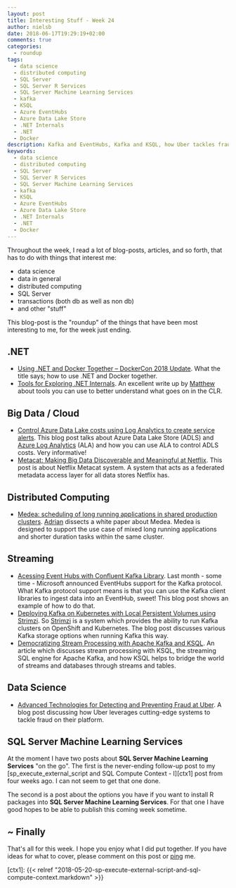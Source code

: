 ```yaml
---
layout: post
title: Interesting Stuff - Week 24
author: nielsb
date: 2018-06-17T19:29:19+02:00
comments: true
categories:
  - roundup
tags:
  - data science
  - distributed computing
  - SQL Server
  - SQL Server R Services
  - SQL Server Machine Learning Services
  - kafka
  - KSQL
  - Azure EventHubs
  - Azure Data Lake Store
  - .NET Internals
  - .NET
  - Docker
description: Kafka and EventHubs, Kafka and KSQL, how Uber tackles fraud, .NET and Docker and other interesting topics.
keywords:
  - data science
  - distributed computing
  - SQL Server
  - SQL Server R Services
  - SQL Server Machine Learning Services
  - kafka
  - KSQL
  - Azure EventHubs
  - Azure Data Lake Store
  - .NET Internals
  - .NET
  - Docker   
---
```


Throughout the week, I read a lot of blog-posts, articles, and so forth, that has to do with things that interest me:

* data science
* data in general
* distributed computing
* SQL Server
* transactions (both db as well as non db)
* and other "stuff"

This blog-post is the "roundup" of the things that have been most interesting to me, for the week just ending.

<!--more-->

## .NET

* [Using .NET and Docker Together – DockerCon 2018 Update][5]. What the title says; how to use .NET and Docker together.
* [Tools for Exploring .NET Internals][6]. An excellent write up by [Matthew][mattw] about tools you can use to better understand what goes on in the CLR.

## Big Data / Cloud

* [Control Azure Data Lake costs using Log Analytics to create service alerts][7]. This blog post talks about Azure Data Lake Store (ADLS) and [Azure Log Analytics][8] (ALA) and how you can use ALA to control ADLS costs. Very informative!
* [Metacat: Making Big Data Discoverable and Meaningful at Netflix][9]. This post is about Netflix Metacat system. A system that acts as a federated metadata access layer for all data stores Netflix has.

## Distributed Computing

* [Medea: scheduling of long running applications in shared production clusters][10]. [Adrian][adcol] dissects a white paper about Medea. Medea is designed to support the use case of mixed long running applications and shorter duration tasks within the same cluster.

## Streaming

* [Acessing Event Hubs with Confluent Kafka Library][1]. Last month - some time - Microsoft announced EventHubs support for the Kafka protocol. What Kafka protocol support means is that you can use the Kafka client libraries to ingest data into an EventHub, sweet! This blog post shows an example of how to do that.
* [Deploying Kafka on Kubernetes with Local Persistent Volumes using Strimzi][3]. So [Strimzi][3] is a system which provides the ability to run Kafka clusters on OpenShift and Kubernetes. The blog post discusses various Kafka storage options when running Kafka this way.
* [Democratizing Stream Processing with Apache Kafka and KSQL][4]. An article which discusses stream processing with KSQL, the streaming SQL engine for Apache Kafka, and how KSQL helps to bridge the world of streams and databases through streams and tables.

## Data Science

* [Advanced Technologies for Detecting and Preventing Fraud at Uber][11]. A blog post discussing how Uber leverages cutting-edge systems to tackle fraud on their platform. 

## SQL Server Machine Learning Services

At the moment I have two posts about **SQL Server Machine Learning Services** "on the go". The first is the never-ending follow-up post to my [sp_execute_external_script and SQL Compute Context - I][ctx1] post from four weeks ago. I can not seem to get that one done.

The second is a post about the options you have if you want to install R packages into **SQL Server Machine Learning Services**. For that one I have good hopes to be able to publish this coming week sometime.

## ~ Finally

That's all for this week. I hope you enjoy what I did put together. If you have ideas for what to cover, please comment on this post or [ping][ma] me.

[ma]: mailto:niels.it.berglund@gmail.com
[mp]: https://blog.acolyer.org
[iq]: https://www.infoq.com/
[ew]: http://sqlonice.com/
[re]: http://blog.revolutionanalytics.com
[sqsk]: https://www.sqlskills.com
[mdaveyblog]: https://mdavey.wordpress.com/

[jovpop]: https://twitter.com/JovanPop_MSFT
[bobw]: https://twitter.com/bobwardms
[revod]: https://twitter.com/revodavid
[lonny]: https://twitter.com/sqL_handLe
[ewtw]: https://twitter.com/sqlOnIce
[buckw]: https://twitter.com/BuckWoodyMSFT
[mattw]: https://twitter.com/matthewwarren
[murba]: https://twitter.com/muratdemirbas
[daveda]: https://twitter.com/davidthecoder
[adcol]: https://twitter.com/adriancolyer
[jesrod]: https://twitter.com/jrdothoughts
[tomaz]: https://twitter.com/tomaz_tsql
[dataart]: https://twitter.com/dataartisans
[luis]: https://twitter.com/luis_de_sousa
[benstop]: https://twitter.com/benstopford
[conflu]: https://twitter.com/confluentinc
[tylert]: https://twitter.com/tyler_treat
[andrewng]: https://twitter.com/AndrewYNg
[lawr]: https://twitter.com/bytezn
[jue]: https://twitter.com/b0rk
[yan]: https://twitter.com/theburningmonk
[danny]: https://twitter.com/g9yuayon
[rmoff]: https://twitter.com/rmoff
[ryansw]: https://twitter.com/ryanswanstrom
[pabloc]: https://twitter.com/pabloc_ds
[mklep]: https://twitter.com/martinkl
[mdavey]: https://twitter.com/matt_davey


[series]: <> (/series/sql_server_2k16_r_services)

[ctx1]: {{< relref "2018-05-20-sp-execute-external-script-and-sql-compute-context.markdown" >}}


[1]: https://notetoself.tech/2018/06/03/acessing-event-hubs-with-confluent-kafka-library/
[2]: https://www.linkedin.com/pulse/deploying-kafka-kubernetes-local-persistent-volumes-using-scholz/
[3]: http://strimzi.io/
[4]: https://www.infoq.com/articles/democratizing-stream-processing-apache-kafka-ksql
[5]: https://blogs.msdn.microsoft.com/dotnet/2018/06/13/using-net-and-docker-together-dockercon-2018-update/
[6]: http://mattwarren.org/2018/06/15/Tools-for-Exploring-.NET-Internals/
[7]: https://azure.microsoft.com/en-us/blog/control-azure-data-lake-costs-using-log-analytics-to-create-service-alerts/
[8]: https://azure.microsoft.com/en-us/services/log-analytics/
[9]: https://medium.com/netflix-techblog/metacat-making-big-data-discoverable-and-meaningful-at-netflix-56fb36a53520
[10]: https://blog.acolyer.org/2018/06/13/medea-scheduling-of-long-running-applications-in-shared-production-clusters/
[11]: https://eng.uber.com/advanced-technologies-detecting-preventing-fraud-uber/
